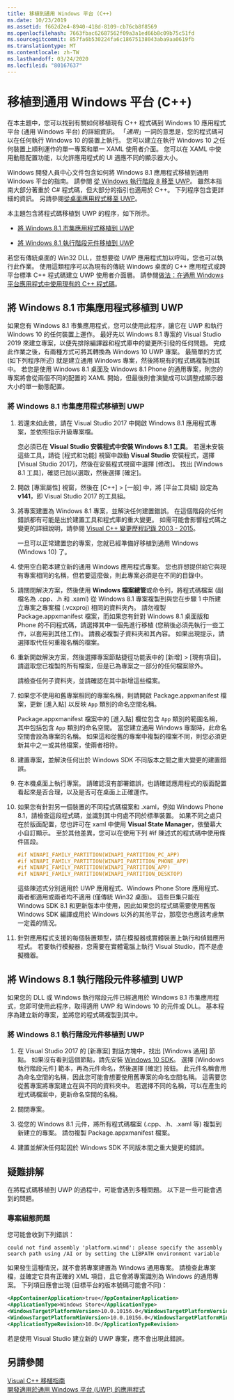 ```yaml
---
title: 移植到通用 Windows 平台 (C++)
ms.date: 10/23/2019
ms.assetid: f662d2e4-8940-418d-8109-cb76cb8f8569
ms.openlocfilehash: 7663fbac62687562f09a3a1ed66b8c09b75c51fd
ms.sourcegitcommit: 857fa6b530224fa6c18675138043aba9aa0619fb
ms.translationtype: MT
ms.contentlocale: zh-TW
ms.lasthandoff: 03/24/2020
ms.locfileid: "80167637"
---
```

# <a name="porting-to-the-universal-windows-platform-c"></a>移植到通用 Windows 平台 (C++)

在本主題中，您可以找到有關如何移植現有 C++ 程式碼到 Windows 10 應用程式平台 (通用 Windows 平台) 的詳細資訊。 「*通用*」一詞的意思是，您的程式碼可以在任何執行 Windows 10 的裝置上執行。 您可以建立在執行 Windows 10 之任何裝置上順利運作的單一專案和單一 XAML 使用者介面。 您可以在 XAML 中使用動態配置功能，以允許應用程式的 UI 適應不同的顯示器大小。

Windows 開發人員中心文件包含如何將 Windows 8.1 應用程式移植到通用 Windows 平台的指南。 請參閱 [從 Windows 執行階段 8 移至 UWP](/windows/uwp/porting/w8x-to-uwp-root)。 雖然本指南大部分著重於 C# 程式碼，但大部分的指引也適用於 C++。 下列程序包含更詳細的資訊。 另請參閱[從桌面應用程式移至 UWP](/windows/uwp/porting/desktop-to-uwp-migrate)。

本主題包含將程式碼移植到 UWP 的程序，如下所示。

- [將 Windows 8.1 市集應用程式移植到 UWP](#BK_81StoreApp)

- [將 Windows 8.1 執行階段元件移植到 UWP](#BK_81Component)

若您有傳統桌面的 Win32 DLL，並想要從 UWP 應用程式加以呼叫，您也可以執行此作業。 使用這類程序可以為現有的傳統 Windows 桌面的 C++ 應用程式或跨平台標準 C++ 程式碼建立 UWP 使用者介面層。 請參閱[做法：在通用 Windows 平台應用程式中使用現有的 C++ 程式碼](../porting/how-to-use-existing-cpp-code-in-a-universal-windows-platform-app.md)。

## <a name="porting-a-windows-81-store-app-to-the-uwp"></a><a name="BK_81StoreApp"></a> 將 Windows 8.1 市集應用程式移植到 UWP

如果您有 Windows 8.1 市集應用程式，您可以使用此程序，讓它在 UWP 和執行 Windows 10 的任何裝置上運作。  最好先以 Windows 8.1 專案的 Visual Studio 2019 來建立專案，以便先排除編譯器和程式庫中的變更所引發的任何問題。 完成此作業之後，有兩種方式可將其轉換為 Windows 10 UWP 專案。 最簡單的方式 (如下列程序所述) 就是建立通用 Windows 專案，然後將現有的程式碼複製到其中。 若您是使用 Windows 8.1 桌面及 Windows 8.1 Phone 的通用專案，則您的專案將會從兩個不同的配置的 XAML 開始，但最後則會演變成可以調整成顯示器大小的單一動態配置。

### <a name="to-port-a-windows-81-store-app-to-the-uwp"></a>將 Windows 8.1 市集應用程式移植到 UWP

1. 若還未如此做，請在 Visual Studio 2017 中開啟 Windows 8.1 應用程式專案，並依照指示升級專案檔。

   您必須已在 **Visual Studio 安裝程式中安裝 Windows 8.1 工具**。 若還未安裝這些工具，請從 [程式和功能] 視窗中啟動 **Visual Studio** 安裝程式，選擇 [Visual Studio 2017]，然後在安裝程式視窗中選擇 [修改]。 找出 [Windows 8.1 工具]，確認已加以選取，然後選擇 [確定]。

1. 開啟 [專案屬性] 視窗，然後在 [C++] > [一般] 中，將 [平台工具組] 設定為 **v141**，即 Visual Studio 2017 的工具組。

1. 將專案建置為 Windows 8.1 專案，並解決任何建置錯誤。 在這個階段的任何錯誤都有可能是出於建置工具和程式庫的重大變更。 如需可能會影響程式碼之變更的詳細說明，請參閱 [Visual C++ 變更歷程記錄 2003 - 2015](../porting/visual-cpp-change-history-2003-2015.md)。

   一旦可以正常建置您的專案，您就已經準備好移植到通用 Windows (Windows 10) 了。

1. 使用空白範本建立新的通用 Windows 應用程式專案。 您也許想提供給它與現有專案相同的名稱，但若要這麼做，則此專案必須是在不同的目錄中。

1. 請關閉解決方案，然後使用 **Windows 檔案總管**或命令列，將程式碼檔案 (副檔名為 .cpp、.h 和 .xaml) 從 Windows 8.1 專案複製到與您在步驟 1 中所建立專案之專案檔 (.vcxproj) 相同的資料夾內。 請勿複製 Package.appxmanifest 檔案，而如果您有針對 Windows 8.1 桌面版和 Phone 的不同程式碼，請選擇其中一個先進行移植 (您稍後必須先執行一些工作，以套用到其他工作)。 請務必複製子資料夾和其內容。 如果出現提示，請選擇取代任何重複名稱的檔案。

1. 重新開啟解決方案，然後選擇專案節點捷徑功能表中的 [新增] > [現有項目]。 請選取您已複製的所有檔案，但是已為專案之一部分的任何檔案除外。

   請檢查任何子資料夾，並請確認在其中新增這些檔案。

1. 如果您不使用和舊專案相同的專案名稱，則請開啟 Package.appxmanifest 檔案，更新 [進入點] 以反映 `App` 類別的命名空間名稱。

   Package.appxmanifest 檔案中的 [進入點] 欄位包含 `App` 類別的範圍名稱，其中包括包含 `App` 類別的命名空間。 當您建立通用 Windows 專案時，此命名空間會設為專案的名稱。 如果這和從舊的專案中複製的檔案不同，則您必須更新其中之一或其他檔案，使兩者相符。

1. 建置專案，並解決任何出於 Windows SDK 不同版本之間之重大變更的建置錯誤。

1. 在本機桌面上執行專案。 請確認沒有部署錯誤，也請確認應用程式的版面配置看起來是否合理，以及是否可在桌面上正確運作。

1. 如果您有針對另一個裝置的不同程式碼檔案和 .xaml，例如 Windows Phone 8.1，請檢查這段程式碼，並識別其中何處不同於標準裝置。 如果不同之處只在於版面配置，您也許可在 xaml 中使用 **Visual State Manager**，依螢幕大小自訂顯示。 至於其他差異，您可以在使用下列 #if 陳述式的程式碼中使用條件區段。

    ```cpp
    #if WINAPI_FAMILY_PARTITION(WINAPI_PARTITION_PC_APP)
    #if WINAPI_FAMILY_PARTITION(WINAPI_PARTITION_PHONE_APP)
    #if WINAPI_FAMILY_PARTITION(WINAPI_PARTITION_APP)
    #if WINAPI_FAMILY_PARTITION(WINAPI_PARTITION_DESKTOP)
    ```

   這些陳述式分別適用於 UWP 應用程式、Windows Phone Store 應用程式、兩者都適用或兩者均不適用 (僅傳統 Win32 桌面)。 這些巨集只能在 Windows SDK 8.1 和更新版本中使用，因此如果您的程式碼需要使用舊版 Windows SDK 編譯或用於 Windows 以外的其他平台，那麼您也應該考慮無一定義的情況。

1. 針對應用程式支援的每個裝置類型，請在模擬器或實體裝置上執行和偵錯應用程式。 若要執行模擬器，您需要在實體電腦上執行 Visual Studio，而不是虛擬機器。

## <a name="porting-a-windows-81-runtime-component-to-the-uwp"></a><a name="BK_81Component"></a> 將 Windows 8.1 執行階段元件移植到 UWP

如果您的 DLL 或 Windows 執行階段元件已經適用於 Windows 8.1 市集應用程式，您即可使用此程序，取得適用 UWP 和 Windows 10 的元件或 DLL。 基本程序為建立新的專案，並將您的程式碼複製到其中。

### <a name="to-port-a-windows-81-runtime-component-to-the-uwp"></a>將 Windows 8.1 執行階段元件移植到 UWP

1. 在 Visual Studio 2017 的 [新專案] 對話方塊中，找出 [Windows 通用] 節點。 如果沒有看到這個節點，請先安裝 [Windows 10 SDK](https://developer.microsoft.com/windows/downloads/windows-10-sdk)。 選擇 [Windows 執行階段元件] 範本，再為元件命名，然後選擇 [確定] 按鈕。 此元件名稱會用為命名空間的名稱，因此您可能會想要使用舊專案的命名空間名稱。 這需要您從舊專案將專案建立在與不同的資料夾中。 若選擇不同的名稱，可以在產生的程式碼檔案中，更新命名空間的名稱。

1. 關閉專案。

1. 從您的 Windows 8.1 元件，將所有程式碼檔案 (.cpp、.h、.xaml 等) 複製到新建立的專案。 請勿複製 Package.appxmanifest 檔案。

1. 建置並解決任何起因於 Windows SDK 不同版本間之重大變更的錯誤。

## <a name="troubleshooting"></a>疑難排解

在將程式碼移植到 UWP 的過程中，可能會遇到多種問題。 以下是一些可能會遇到的問題。

### <a name="project-configuration-issues"></a>專案組態問題

您可能會收到下列錯誤：

```Output
could not find assembly 'platform.winmd': please specify the assembly search path using /AI or by setting the LIBPATH environment variable
```

如果發生這種情況，就不會將專案建置為 Windows 通用專案。 請檢查此專案檔，並確定它具有正確的 XML 項目，且它會將專案識別為 Windows 的通用專案。 下列項目應會出現 (目標平台的版本號碼可能會不同)：

```xml
<AppContainerApplication>true</AppContainerApplication>
<ApplicationType>Windows Store</ApplicationType>
<WindowsTargetPlatformVersion>10.0.10156.0</WindowsTargetPlatformVersion>
<WindowsTargetPlatformMinVersion>10.0.10156.0</WindowsTargetPlatformMinVersion>
<ApplicationTypeRevision>10.0</ApplicationTypeRevision>
```

若是使用 Visual Studio 建立新的 UWP 專案，應不會出現此錯誤。

## <a name="see-also"></a>另請參閱

[Visual C++ 移植指南](../porting/porting-to-the-universal-windows-platform-cpp.md)<br/>
[開發適用於通用 Windows 平台 (UWP) 的應用程式](/visualstudio/cross-platform/develop-apps-for-the-universal-windows-platform-uwp)

